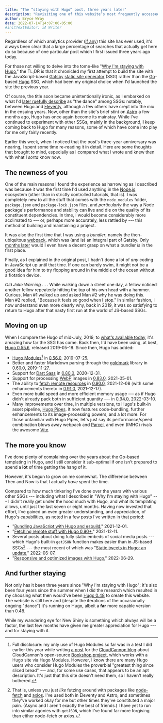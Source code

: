 ```yaml
---
title: "The “staying with Hugo” post, three years later"
description: "Revisiting one of this website’s most frequently accessed posts."
author: Bryce Wray
date: 2022-07-14T14:07:00-05:00
#initTextEditor: iA Writer
---
```


Regardless of which analytics provider ([if any](/posts/2022/06/goodbye-analytics/)) this site has ever used, it's always been clear that a large percentage of searches that actually get here do so because of one particular post which I first issued three years ago today.

For those not willing to delve into the tome-like "[Why I'm staying with Hugo](/posts/2019/07/why-staying-with-hugo/)," the TL;DR is that it chronicled my first attempt to build the site with the JavaScript-based [Gatsby](https://gatsbyjs.com) [static site generator](https://jamstack.org/generators) (SSG) rather than the [Go](https://go.dev)-based [Hugo](https://gohugo.io) SSG, which had been my original choice when I'd launched the site the previous year.

Of course, the title soon became unintentionally ironic, as I embarked on what I'd [later ruefully describe](/posts/2019/12/sorta-strange-ssg-trip/) as "the dance" among SSGs: notably, between Hugo and [Eleventy](https://11ty.dev), although a few others have crept into the mix in the ensuing years. Now, other than the site's brief stint on [Astro](https://astro.build) a few months ago, Hugo has once again become its mainstay. While I've continued to experiment with other SSGs, mainly in the background, I keep coming back to Hugo for many reasons, some of which have come into play for me only fairly recently.

Earlier this week, when I noticed that the post's three-year anniversary was nearing, I spent some time re-reading it in detail. Here are some thoughts that brought to mind, especially as I compared what I wrote and knew then with what I *sorta* know now.

## The newness of you

One of the main reasons I found the experience as harrowing as I described was because it was the first time I'd used anything in the [Node.js](https://node.js.org) ecosystem (other than in strictly controlled tutorials, that is). I was completely new to all the stuff that comes with the `node_modules` folder, `package.json` and `package-lock.json` files, and *particularly* the way a Node package's performance and stability can live and die on the quality of its constituent dependencies. In time, I would become considerably more acclimated to --- or, perhaps more accurately, less rattled by --- this method of building and maintaining a project.

It was also the first time that I was using a *bundler*, namely the then-ubiquitous [webpack](https://webpack.js.org), which was (and is) an integral part of Gatsby. Only [months later](/posts/2019/12/packing-up/) would I even have a decent grasp on what a bundler *is* in the first place.

Finally, as I explained in the original post, I hadn't done a lot of *any* coding in JavaScript up until that time. If one can barely swim, it might not be a good idea for him to try flopping around in the middle of the ocean without a flotation device.

*Old Joke Warning* . . . While walking down a street one day, a fellow noticed another fellow repeatedly hitting the top of his own head with a hammer. Curious, Man #1 walked up and asked Man #2 why he was doing this. Man #2 replied, "Because it feels so good when I stop." In similar fashion, I now understand even more clearly why, back in 2019, it was so satisfying to return to Hugo after that nasty first run at the world of JS-based SSGs.

## Moving on up

When I compare the Hugo of mid-July, 2019, to [what's available today](https://github.com/gohugoio/hugo/releases), it's amazing how far the SSG has come. Back then, I'd have been using, at best, [Hugo 0.55.6](https://github.com/gohugoio/hugo/releases/tag/v0.55.6), released <span class="nobrk">2019-05-18</span>. Since then, Hugo has added:
- [Hugo Modules](https://gohugo.io/hugo-modules/)[^HugoModules] in [0.56.0](https://github.com/gohugoio/hugo/releases/tag/v0.56.0), <span class="nobrk">2019-07-25</span>.
- Better and faster Markdown parsing through the [goldmark](https://github.com/yuin/goldmark) library in [0.60.0](https://github.com/gohugoio/hugo/releases/tag/v0.60.0), <span class="nobrk">2019-11-27</span>.
- Support for [Dart Sass](https://sass-lang.com/dart-sass) in [0.80.0](https://github.com/gohugoio/hugo/releases/tag/v0.80.0), <span class="nobrk">2020-12-31</span>.
- Support for processing [WebP](https://developers.google.com/speed/webp) images in [0.83.0](https://github.com/gohugoio/hugo/releases/tag/v0.83.0), <span class="nobrk">2021-05-01</span>.
- The ability to [fetch remote resources](/posts/2021/12/fetching-remote-stuff-hugo-0-90-plus/) in [0.90.0](https://github.com/gohugoio/hugo/releases/tag/v0.90.0), <span class="nobrk">2021-12-08</span> (with some enhancements thereto in [0.91.0](https://github.com/gohugoio/hugo/releases/tag/v0.91.0), <span class="nobrk">2021-12-17</span>).
- Even more build speed and more efficient memory usage --- as if Hugo didn't already pack both in sufficient quantity --- in [0.94.0](https://github.com/gohugoio/hugo/releases/tag/v0.94.0), <span class="nobrk">2022-03-10</span>.
- Many improvements over time, in multiple versions, to Hugo's built-in asset pipeline, [Hugo Pipes](https://gohugo.io/hugo-pipes/). It now features code-bundling, further enhancements to its image-processing powers, and a lot more. For those unfamiliar with Hugo Pipes, let's just say its performance/speed combination blows away webpack and [Parcel](https://parceljs.org), and even (IMHO) rivals the awesome [Vite](https://vitejs.dev).

[^HugoModules]: Full disclosure: my only use of Hugo Modules so far was in a test I did earlier this year while writing [a post](https://cloudcannon.com/blog/stay-in-the-race-with-hugo-bookshop-and-cloudcannons-git-powered-cms/) for the [CloudCannon blog](https://cloudcannon.com/blog/) about CloudCannon's open-source [Bookshop project](https://github.com/CloudCannon/bookshop), which works with a Hugo site via Hugo Modules. However, I know there are many Hugo users who consider Hugo Modules the proverbial "greatest thing since sliced bread" --- and, for some use cases, that appears to be an apt description. It's just that this site doesn't need them, so I haven't really bothered.

## The more you know

I've done plenty of complaining over the years about the Go-based templating in Hugo, and I still consider it sub-optimal if one isn't prepared to spend a **lot** of time getting the hang of it.

However, it's begun to grow on me somewhat. The difference between Then and Now is that I actually *have* spent the time.

Compared to how much tinkering I've done over the years with various other SSGs --- including what I described in "Why I'm staying with Hugo" --- I didn't really get under the hood much with Hugo, and what its templating allows, until just the last seven or eight months. Having now invested that effort, I've gained an even greater understanding, and appreciation, of Hugo's capabilities, as noted in a few posts I've written in that period:

- "[Bundling JavaScript with Hugo and esbuild](/posts/2021/12/bundling-javascript-hugo-esbuild/)," <span class="nobrk">2021-12-01</span>.
- "[Fetching remote stuff with Hugo 0.90+](/posts/2021/12/fetching-remote-stuff-hugo-0-90-plus/)," <span class="nobrk">2021-12-11</span>.
- Several posts about doing fully static embeds of social media posts --- which Hugo's built-in `getJSON` function makes easier than in JS-based SSGs[^fetchAxios] --- the most recent of which was "[Static tweets in Hugo: an update](/posts/2022/06/static-tweets-hugo-update/)," <span class="nobrk">2022-06-07</span>.
- "[Responsive and optimized images with Hugo](/posts/2022/06/responsive-optimized-images-hugo/)," <span class="nobrk">2022-06-29</span>.

[^fetchAxios]: That is, unless you just *like* futzing around with packages like [node-fetch](https://github.com/node-fetch/node-fetch) and [axios](https://axios-http.com/). I've used both in Eleventy and Astro, and sometimes they've worked okay for me but other times they've constituted a major pain. (Async and I aren't exactly the best of friends.) I have yet to run into similar agonies with `getJSON`, which I've found far more forgiving than either node-fetch or axios.

## And further staying

Not only has it been three years since "Why I'm staying with Hugo"; it's also been four years since the summer when I did the research which resulted in my choosing what then would've been [Hugo 0.48](https://github.com/gohugoio/hugo/releases/tag/v0.48)  to create this website. The website is still here and (despite the iterations of the occasionally ongoing "dance") it's running on Hugo, albeit a **far** more capable version than 0.48.

While my wandering eye for New Shiny is something which always will be a factor, the last few months have given me greater appreciation for Hugo --- and for staying with it.
